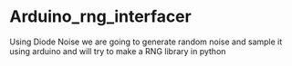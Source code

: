 # Arduino_rng_interfacer
Using Diode Noise we are going to generate random noise and sample it using arduino and will try to make a RNG library in python

